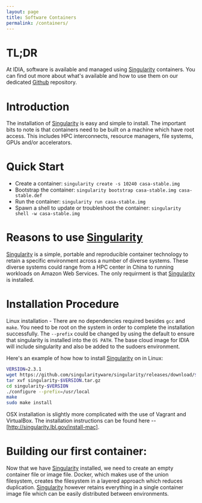 ```yaml
---
layout: page
title: Software Containers 
permalink: /containers/
---
```

# TL;DR
At IDIA, software is available and managed using [Singularity][singularity] containers. You can find
out more about what's available and how to use them on our dedicated [Github][github-containers]
repository.

# Introduction
The installation of [Singularity][singularity] is easy and simple to install. The important bits to
note is that containers need to be built on a machine which have root access. This includes HPC
interconnects, resource managers, file systems, GPUs and/or accelerators.


# Quick Start

* Create a container: `singularity create -s 10240 casa-stable.img`
* Bootstrap the container: `singularity bootstrap casa-stable.img casa-stable.def`
* Run the container: `singularity run casa-stable.img`
* Spawn a shell to update or troubleshoot the container: `singularity shell -w casa-stable.img`

# Reasons to use [Singularity][singularity]
[Singularity][singularity] is a simple, portable and reproducible container technology to retain a
specific environment across a number of diverse systems. These diverse systems could range from a
HPC center in China to running workloads on Amazon Web Services. The only requirment is that
[Singularity][singularity]  is installed. 

# Installation Procedure 
Linux installation -  There are no dependencies required besides `gcc` and `make`. You need to be
root on the system in order to complete the installation successfully. The `--prefix` could be changed
by using the default to ensure that singularity is installed into the `OS PATH`. The base cloud image
for IDIA will include singularity and also be added to the sudoers environment.

Here's an example of how how to install [Singularity][singularity] on in Linux:

````bash
VERSION=2.3.1
wget https://github.com/singularityware/singularity/releases/download/$VERSION/singularity-$VERSION.tar.gz
tar xvf singularity-$VERSION.tar.gz
cd singularity-$VERSION
./configure --prefix=/usr/local
make
sudo make install
````

OSX installation is slightly more complicated with the use of Vagrant and VirtualBox. The
installation instructions can be found here -- [http://singularity.lbl.gov/install-mac].


# Building our first container: 
Now that we have [Singularity][singularity] installed, we need to create an empty container file or
image file.  Docker, which makes use of the union filesystem, creates the filesystem in a layered
approach which reduces duplication. [Singularity][singularity] however retains everything in a
single container image file which can be easily distributed between environments. 


[singularity]: http://singularity.lbl.gov/
[github-containers]:https://github.com/AfricanResearchCloud/idia-containers
